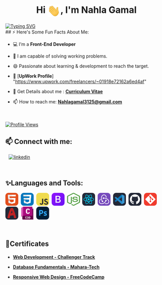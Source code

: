 
<h1 align="center">Hi <img align="center" src="assets/images/Hi.gif" width="40">, I'm Nahla Gamal</h1>
<a align="center" href="https://git.io/typing-svg"><img align="center" src="https://readme-typing-svg.demolab.com?font=Fira+Code&duration=4000&pause=1000&color=F74700&width=435&lines=A+Front-End+Developer;" alt="Typing SVG" /></a>
<br>
## ⚡ Here's Some Fun Facts About Me:

- 💻 I’m a **Front-End Developer**

- 💬 I am capable of solving working problems.

- 😄 Passionate about learning & development to reach the target.

- 🌱 [**UpWork Profile**] "https://www.upwork.com/freelancers/~01918e72162a6ed4af"

- 📝 Get Details about me : [**Curriculum Vitae**](https://drive.google.com/file/d/1BjGY9anCVFUDSipELWdA6CoXEBk3qwXn/view?usp=drive_link)

- 📫 How to reach me: **Nahlagamal3125@gmail.com**
<br><br><br>
<a href="https://github.com/Nahla31/">
   <img alt="Profile Views" src="https://komarev.com/ghpvc/?username=Nahla31&style=flat-square&label=Profile+Views&color=0891b2" />
</a>

## 📫 Connect with me:

<p align="left">
    <a style="margin: 0 10px" href="https://www.linkedin.com/in/nahla-gamal-5bb5a1105/" target="blank"><img align="center" src="https://raw.githubusercontent.com/rahuldkjain/github-profile-readme-generator/master/src/images/icons/Social/linked-in-alt.svg" alt="linkedin" height="30" width="40" /></a>
</p>

<br>
<h2 align="left">✨Languages and Tools:</h2>
<p align="left"> 
<img src="assets/icons/HTML.svg" alt="HTML" width="40" height="40"/>&nbsp;
<img src="assets/icons/CSS.svg" alt="CSS" width="40" height="40"/>&nbsp;
<img src="assets/icons/JavaScript.svg" alt="Javascript" width="40" height="40"/>&nbsp;
<img src="assets/icons/Bootstrap.svg" alt="Bootstrap" width="40" height="40"/>&nbsp;
<img src="assets/icons/Node-Js.png" alt="Node-Js" width="40" height="40"/>&nbsp;
<img src="assets/icons/React-Dark.svg" alt="React" width="40" height="40"/>&nbsp;
<img src="assets/icons/Redux.svg" alt="Redux" width="40" height="40"/>&nbsp;
<img src="assets/icons/VSCode-Dark.svg" alt="VS Code" width="40" height="40"/>&nbsp;
<img src="assets/icons/Github-Dark.svg" alt="Github" width="40" height="40"/>&nbsp;
<img src="assets/icons/Git.svg" alt="Git" width="40" height="40"/>&nbsp;
<img src="assets/icons/AutoCAD-Dark.svg" alt="AutoCAD" width="40" height="40"/>&nbsp;
<img src="assets/icons/C3D.png" alt="Civil3D" width="40" height="40"/>&nbsp;
<img src="assets/icons/Photoshop.svg" alt="Photoshop" width="40" height="40"/>&nbsp;
</p>

<br>
<h2 align="left">📜Certificates</h2>

<h4>
   
- <a href="https://s3-us-west-2.amazonaws.com/udacity-printer/production/certificates/b976b945-f674-41c6-80a6-aa6f1c0dae8d.pdf">Web Development - Challenger Track</a>

- <a href="https://maharatech.gov.eg/mod/customcert/view.php?id=7655&downloadown=1">Database Fundamentals - Mahara-Tech</a>
   
- <a href="https://www.freecodecamp.org/certification/Nahla_Abdo/responsive-web-design">Responsive Web Design - FreeCodeCamp</a>
  
</h4>
